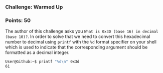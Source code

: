 ### Challenge: Warmed Up
### Points: 50
The author of this challenge asks you `What is 0x3D (base 16) in decimal (base 10)?`. 
In order to solve that we need to convert this hexadecimal number to decimal using `printf` with the `%d` format specifier on your shell which is used to indicate that the corresponding argument should be formatted as a decimal integer.

```bash
User@Github:~$ printf "%d\n" 0x3d
61
```